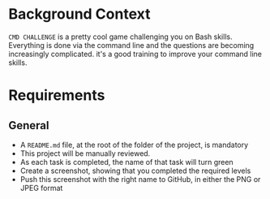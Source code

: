 # Background Context

`CMD CHALLENGE` is a pretty cool game challenging you on Bash skills. Everything is done via the command line and the questions are becoming increasingly complicated. it's a good training to improve your command line skills.

# Requirements

## General
+ A `README.md` file, at the root of the folder of the project, is mandatory
+ This project will be manually reviewed.
+ As each task is completed, the name of that task will turn green
+ Create a screenshot, showing that you completed the required levels
+ Push this screenshot with the right name to GitHub, in either the PNG or JPEG format
